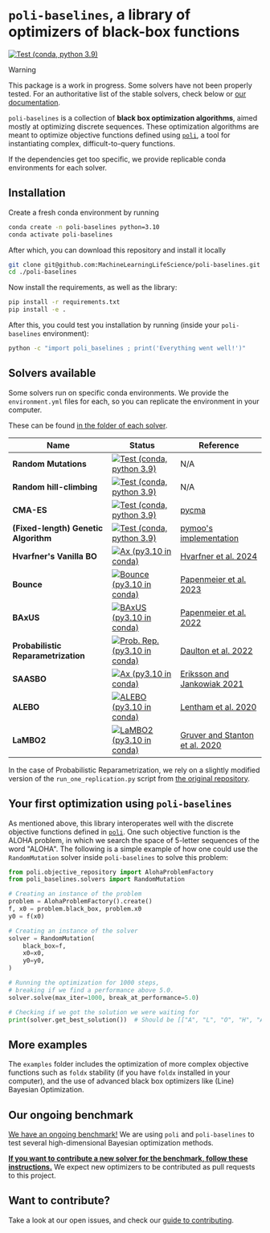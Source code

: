 # `poli-baselines`, a library of optimizers of black-box functions

[![Test (conda, python 3.9)](https://github.com/MachineLearningLifeScience/poli-baselines/actions/workflows/python-tox-testing.yml/badge.svg)](https://github.com/MachineLearningLifeScience/poli-baselines/actions/workflows/python-tox-testing.yml)

> [!WARNING]
> This package is a work in progress. Some solvers have not been properly tested. For an authoritative list of the stable solvers, check below or [our documentation](https://machinelearninglifescience.github.io/poli-docs/#black-box-optimization-algorithms).

`poli-baselines` is a collection of **black box optimization algorithms**, aimed mostly at optimizing discrete sequences. These optimization algorithms are meant to optimize objective functions defined using [`poli`](https://github.com/MachineLearningLifeScience/poli), a tool for instantiating complex, difficult-to-query functions.

If the dependencies get too specific, we provide replicable conda environments for each solver.

## Installation

Create a fresh conda environment by running

```bash
conda create -n poli-baselines python=3.10
conda activate poli-baselines
```

After which, you can download this repository and install it locally

```bash
git clone git@github.com:MachineLearningLifeScience/poli-baselines.git
cd ./poli-baselines
```

Now install the requirements, as well as the library:

```bash
pip install -r requirements.txt
pip install -e .
```

After this, you could test you installation by running (inside your `poli-baselines` environment):

```bash
python -c "import poli_baselines ; print('Everything went well!')"
```

## Solvers available

Some solvers run on specific conda environments. We provide
the `environment.yml` files for each, so you can replicate
the environment in your computer.

These can be found [in the folder of each solver](src/poli_baselines/solvers).

| Name | Status | Reference |
|----------|----------|----------|
| **Random Mutations**   |  [![Test (conda, python 3.9)](https://github.com/MachineLearningLifeScience/poli-baselines/actions/workflows/python-tox-testing.yml/badge.svg)](https://github.com/MachineLearningLifeScience/poli-baselines/actions/workflows/python-tox-testing.yml)  | N/A   |
| **Random hill-climbing**   |  [![Test (conda, python 3.9)](https://github.com/MachineLearningLifeScience/poli-baselines/actions/workflows/python-tox-testing.yml/badge.svg)](https://github.com/MachineLearningLifeScience/poli-baselines/actions/workflows/python-tox-testing.yml)  | N/A   |
| **CMA-ES**   |  [![Test (conda, python 3.9)](https://github.com/MachineLearningLifeScience/poli-baselines/actions/workflows/python-tox-testing.yml/badge.svg)](https://github.com/MachineLearningLifeScience/poli-baselines/actions/workflows/python-tox-testing.yml)  | [pycma](https://github.com/CMA-ES/pycma)   |
| **(Fixed-length) Genetic Algorithm**   |  [![Test (conda, python 3.9)](https://github.com/MachineLearningLifeScience/poli-baselines/actions/workflows/python-tox-testing.yml/badge.svg)](https://github.com/MachineLearningLifeScience/poli-baselines/actions/workflows/python-tox-testing.yml)  | [pymoo's implementation](https://pymoo.org/algorithms/soo/ga.html)  |
| **Hvarfner's Vanilla BO** |  [![Ax (py3.10 in conda)](https://github.com/MachineLearningLifeScience/poli-baselines/actions/workflows/python-tox-testing-ax.yml/badge.svg)](https://github.com/MachineLearningLifeScience/poli-baselines/actions/workflows/python-tox-testing-ax.yml)  | [Hvarfner et al. 2024](https://arxiv.org/abs/2402.02229) |
| **Bounce** |  [![Bounce (py3.10 in conda)](https://github.com/MachineLearningLifeScience/poli-baselines/actions/workflows/python-tox-testing-bounce.yml/badge.svg)](https://github.com/MachineLearningLifeScience/poli-baselines/actions/workflows/python-tox-testing-bounce.yml)  | [Papenmeier et al. 2023](https://arxiv.org/abs/2307.00618) |
| **BAxUS** |  [![BAxUS (py3.10 in conda)](https://github.com/MachineLearningLifeScience/poli-baselines/actions/workflows/python-tox-testing-baxus.yml/badge.svg)](https://github.com/MachineLearningLifeScience/poli-baselines/actions/workflows/python-tox-testing-baxus.yml)  | [Papenmeier et al. 2022](https://arxiv.org/abs/2304.11468) |
| **Probabilistic Reparametrization** |  [![Prob. Rep. (py3.10 in conda)](https://github.com/MachineLearningLifeScience/poli-baselines/actions/workflows/python-tox-testing-pr.yml/badge.svg)](https://github.com/MachineLearningLifeScience/poli-baselines/actions/workflows/python-tox-testing-pr.yml)  | [Daulton et al. 2022](https://arxiv.org/abs/2210.10199) |
| **SAASBO** |  [![Ax (py3.10 in conda)](https://github.com/MachineLearningLifeScience/poli-baselines/actions/workflows/python-tox-testing-ax.yml/badge.svg)](https://github.com/MachineLearningLifeScience/poli-baselines/actions/workflows/python-tox-testing-ax.yml)  | [Eriksson and Jankowiak 2021](https://arxiv.org/abs/2103.00349) |
| **ALEBO** |  [![ALEBO (py3.10 in conda)](https://github.com/MachineLearningLifeScience/poli-baselines/actions/workflows/python-tox-testing-alebo.yml/badge.svg)](https://github.com/MachineLearningLifeScience/poli-baselines/actions/workflows/python-tox-testing-alebo.yml) | [Lentham et al. 2020](https://proceedings.neurips.cc/paper/2020/file/10fb6cfa4c990d2bad5ddef4f70e8ba2-Paper.pdf) |
| **LaMBO2** | [![LaMBO2 (py3.10 in conda)](https://github.com/MachineLearningLifeScience/poli-baselines/actions/workflows/python-tox-testing-lambo2.yml/badge.svg)](https://github.com/MachineLearningLifeScience/poli-baselines/actions/workflows/python-tox-testing-lambo2.yml) | [Gruver and Stanton et al. 2020](https://arxiv.org/abs/2305.20009) |

In the case of Probabilistic Reparametrization, we rely on a slightly modified version of the `run_one_replication.py` script from [the original repository](https://github.com/facebookresearch/bo_pr).

## Your first optimization using `poli-baselines`

As mentioned above, this library interoperates well with the discrete objective functions defined in [`poli`](https://github.com/MachineLearningLifeScience/poli). One such objective function is the ALOHA problem, in which we search the space of 5-letter sequences of the word "ALOHA". The following is a simple example of how one could use the `RandomMutation` solver inside `poli-baselines` to solve this problem:

```python
from poli.objective_repository import AlohaProblemFactory
from poli_baselines.solvers import RandomMutation

# Creating an instance of the problem
problem = AlohaProblemFactory().create()
f, x0 = problem.black_box, problem.x0
y0 = f(x0)

# Creating an instance of the solver
solver = RandomMutation(
    black_box=f,
    x0=x0,
    y0=y0,
)

# Running the optimization for 1000 steps,
# breaking if we find a performance above 5.0.
solver.solve(max_iter=1000, break_at_performance=5.0)

# Checking if we got the solution we were waiting for
print(solver.get_best_solution())  # Should be [["A", "L", "O", "H", "A"]]
```

## More examples

The `examples` folder includes the optimization of more complex objective functions such as `foldx` stability (if you have `foldx` installed in your computer), and the use of advanced black box optimizers like (Line) Bayesian Optimization.

## Our ongoing benchmark

[We have an ongoing benchmark!](https://machinelearninglifescience.github.io/hdbo_benchmark/) We are using `poli` and `poli-baselines` to test several high-dimensional Bayesian optimization methods.

[**If you want to contribute a new solver for the benchmark, follow these instructions.**](https://machinelearninglifescience.github.io/poli-docs/contributing/a_new_solver.html) We expect new optimizers to be contributed as pull requests to this project.

## Want to contribute?

Take a look at our open issues, and check our [guide to contributing](https://github.com/MachineLearningLifeScience/poli-baselines/blob/main/CONTRIBUTING.md).

